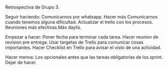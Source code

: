 Retrospectiva de Grupo 3.

Seguir haciendo:
Comunicarnos por whatsapp.
Hacer más Comunicarnos cuando tenemos alguna dificultad.
Actualizar el trello con los procesos.
Reuniones más efectivas.Más daylis.

Empezar a hacer:
Poner fecha para terminar cada tarea.
Hacer reunion de revision pre entrega.
Usar targetas de Trello para comunicar cosas importantes.
Hacer Checklist en Trello para avisar el visto de una actividad.

Hacer menos:
Los opcionales antes que las tareas obligatorias de los sprint.
Dejar de hacer.








